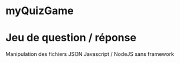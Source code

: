# myQuizGame

# Jeu de question / réponse

Manipulation des fichiers JSON
Javascript / NodeJS sans framework
